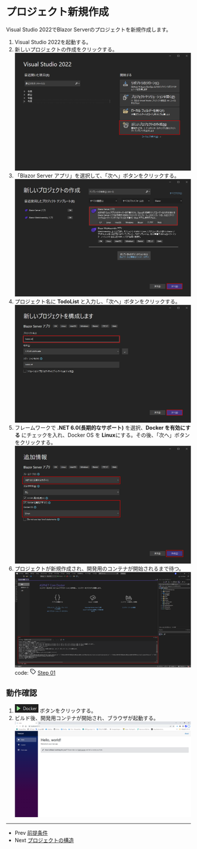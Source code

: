 ﻿# プロジェクト新規作成
Visual Studio 2022でBlazor Serverのプロジェクトを新規作成します。
1. Visual Studio 2022を起動する。
1. 新しいプロジェクトの作成をクリックする。  
![新しいプロジェクトの作成](../Images/NewProject-1.png)
1. 「Blazor Server アプリ」を選択して、「次へ」ボタンをクリックする。  
![Blazor Server アプリ](../Images/NewProject-2.png)
1. プロジェクト名に **TodoList** と入力し、「次へ」ボタンをクリックする。  
![プロジェクト構成](../Images/NewProject-3.png)
1. フレームワークで **.NET 6.0(長期的なサポート)** を選択、**Docker を有効にする** にチェックを入れ、Docker OS を **Linux**にする。その後、「次へ」ボタンをクリックする。  
![追加情報](../Images/NewProject-4.png)
1. プロジェクトが新規作成され、開発用のコンテナが開始されるまで待つ。  
![コンテナ開始](../Images/NewProject-5.png)  
code: ![tag](../Images/tag.png) [Step 01](https://github.com/04100149/TodoList/tree/step01)


## 動作確認
1. ![デバックの開始](../Images/NewProject-6.png) ボタンをクリックする。  
1. ビルド後、開発用コンテナが開始され、ブラウザが起動する。  
![コンテナ開始](../Images/NewProject-7.png)

***
- Prev [前提条件](0000prerequisites.md)
- Next [プロジェクトの構造](0002projectstructure.md)

